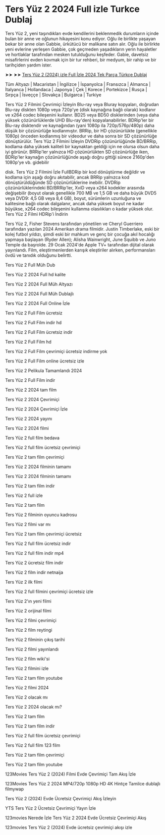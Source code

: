 # Ters Yüz 2 2024 Full izle Turkce Dublaj

Ters Yüz 2, yeni taşındıkları evde kendilerini beklenmedik durumların içinde bulan bir anne ve oğlunun hikayesini konu ediyor. Oğlu ile birlikte yaşayan bekar bir anne olan Gabbie, ürkütücü bir malikane satın alır. Oğlu ile birlirkte yeni evlerine yerleşen Gabbie, çok geçmeden yaşadıkların yerin hayaletler ve hortlaklar tarafından mesken tutulduğunu keşfeder. Gabie, davetsiz misafirlerini evden kovmak için bir tur rehberi, bir medyum, bir rahip ve bir tarihçiden yardım ister.


 ➤➤  ➤➤ [Ters Yüz 2 (2024) izle Full İzle 2024 Tek Parça Türkçe Dublaj](https://t.co/SUvILA9VXr)


Tüm Altyazı | Macaristan | İngilizce | İspanyolca | Fransızca | Almanca | İtalyanca | Hollandaca | Japonya | Çek | Korece | Portekizce | Rusça | Sırpça | İsveççe | Slovakça | Bulgarca | Turkiye

Ters Yüz 2 Filmini Çevrimiçi İzleyin Blu-ray veya Bluray kopyaları, doğrudan Blu-ray diskten 1080p veya 720p'ye (disk kaynağına bağlı olarak) kodlanır ve x264 codec bileşenini kullanır. BD25 veya BD50 disklerinden (veya daha yüksek çözünürlüklerde UHD Blu-ray'den) kopyalanabilirler. BDRip'ler bir Blu-ray disktendir ve kaynağından (yani 1080p ila 720p/576p/480p) daha düşük bir çözünürlüğe kodlanmıştır. BRRip, bir HD çözünürlükte (genellikle 1080p) önceden kodlanmış bir videodur ve daha sonra bir SD çözünürlüğe dönüştürülür. Ters Yüz 2 Filmini İzleyin DVDRip çözünürlüğünde BD/BRRip, kodlama daha yüksek kaliteli bir kaynaktan geldiği için ne olursa olsun daha iyi görünür. BRRip'ler yalnızca HD çözünürlükten SD çözünürlüğe iken, BDRip'ler kaynağın çözünürlüğünde aşağı doğru gittiği sürece 2160p'den 1080p'ye vb. gidebilir



disk. Ters Yüz 2 Filmini İzle FullBDRip bir kod dönüştürme değildir ve kodlama için aşağı doğru akıtabilir, ancak BRRip yalnızca kod dönüştürüldüğünde SD çözünürlüklerine inebilir. DVDRip çözünürlüklerindeki BD/BRRip'ler, XviD veya x264 kodekler arasında değişebilir (boyut olarak genellikle 700 MB ve 1,5 GB ve daha büyük DVD5 veya DVD9: 4,5 GB veya 8,4 GB), boyut, sürümlerin uzunluğuna ve kalitesine bağlı olarak dalgalanır, ancak daha yüksek boyut ne kadar büyükse, x264 codec bileşenini kullanma olasılıkları o kadar yüksek olur. Ters Yüz 2 Filmi HDRip'i İndirin



Ters Yüz 2, Fisher Stevens tarafından yönetilen ve Cheryl Guerriero tarafından yazılan 2024 Amerikan drama filmidir. Justin Timberlake, eski bir kolej futbol yıldızı, şimdi eski bir mahkum ve genç bir çocuğa akıl hocalığı yapmaya başlayan (Ryder Allen); Alisha Wainwright, June Squibb ve Juno Temple da başrolde. 29 Ocak 2024'de Apple TV+ tarafından dijital olarak yayınlandı. Film, eleştirmenlerden karışık eleştiriler alırken, performansları övdü ve tanıdık olduğunu belirtti.




Ters Yüz 2 Full Müh Dub


Ters Yüz 2 2024 Full hd kalite


Ters Yüz 2 2024 Full Müh Altyazı


Ters Yüz 2 2024 Full Müh Dublajlı


Ters Yüz 2 2024 Full Online İzle


Ters Yüz 2 Full Film ücretsiz


Ters Yüz 2 Full Film indir hd


Ters Yüz 2 Full Film ücretsiz indir


Ters Yüz 2 Full Film hd


Ters Yüz 2 Full Film çevrimiçi ücretsiz indirme yok


Ters Yüz 2 Full Film online ücretsiz izle


Ters Yüz 2 Pelikula Tamamlandı 2024


Ters Yüz 2 Full Film indir


Ters Yüz 2 2024 tam film


Ters Yüz 2 2024 Çevrimiçi


Ters Yüz 2 2024 Çevrimiçi İzle


Ters Yüz 2 2024 yayını


Ters Yüz 2 2024 filmi


Ters Yüz 2 full film bedava


Ters Yüz 2 full film ücretsiz çevrimiçi


Ters Yüz 2 tam film çevrimiçi


Ters Yüz 2 2024 filminin tamamı


Ters Yüz 2 2024 filminin tamamı


Ters Yüz 2 tam film indir


Ters Yüz 2 full izle


Ters Yüz 2 tam film


Ters Yüz 2 filminin oyuncu kadrosu


Ters Yüz 2 filmi var mı


Ters Yüz 2 tam film çevrimiçi ücretsiz


Ters Yüz 2 full film ücretsiz indir


Ters Yüz 2 full film indir mp4


Ters Yüz 2 ücretsiz film indir


Ters Yüz 2 film indir netnaija


Ters Yüz 2 ilk filmi


Ters Yüz 2 full filmini çevrimiçi ücretsiz izle


Ters Yüz 2'ın yeni filmi


Ters Yüz 2 orijinal filmi


Ters Yüz 2 filmi çevrimiçi


Ters Yüz 2 film reytingi


Ters Yüz 2 filminin çıkış tarihi


Ters Yüz 2 filmi yayınlandı


Ters Yüz 2 film wiki'si


Ters Yüz 2 filmini izle


Ters Yüz 2 tam film youtube


Ters Yüz 2 filmi 2024


Ters Yüz 2 olacak mı


Ters Yüz 2 2024 olacak mı?


Ters Yüz 2 tam film


Ters Yüz 2 tam film indir


Ters Yüz 2 full film ücretsiz çevrimiçi


Ters Yüz 2 full film 123 film


Ters Yüz 2 tam film çevrimiçi


Ters Yüz 2 tam film youtube


123Movies Ters Yüz 2 (2024) Filmi Evde Çevrimiçi Tam Akış İzle


123Movies Ters Yüz 2 2024 MP4/720p 1080p HD 4K Hintçe Tamilce dublajlı filmywap


Ters Yüz 2 (2024) Evde Ücretsiz Çevrimiçi Akış İzleyin


YTS Ters Yüz 2 Ücretsiz Çevrimiçi Yayın İzle


123movies Nerede İzle Ters Yüz 2 2024 Evde Ücretsiz Çevrimiçi Akış


123movies Ters Yüz 2 (2024) Evde ücretsiz çevrimiçi akışı izle
